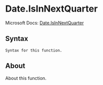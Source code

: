 ---
---

# Date.IsInNextQuarter

Microsoft Docs: [Date.IsInNextQuarter](https://docs.microsoft.com/en-us/powerquery-m/date-isinnextquarter)

## Syntax

```
Syntax for this function.
```

## About

About this function.

